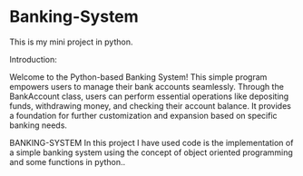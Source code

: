 # Banking-System
This is my mini project in python.

Introduction:
 
Welcome to the Python-based Banking System! This simple program empowers users to manage their bank accounts seamlessly. Through the BankAccount class, users can perform essential operations like depositing funds, withdrawing money, and checking their account balance. It provides a foundation for further customization and expansion based on specific banking needs.





BANKING-SYSTEM
In this project I have used code is the implementation of a simple banking system using the concept of object oriented programming and some functions in python..